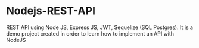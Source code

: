 # Nodejs-REST-API
REST API using Node JS, Express JS, JWT, Sequelize (SQL Postgres). It is a demo project created in order to learn how to implement an API with NodeJS
